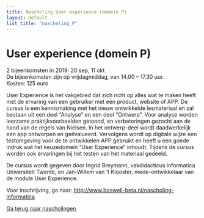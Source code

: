 ```yaml
---
title: Nascholing User experience (domein P)
layout: default
list_title: "nascholing_P"
---
```


# User experience (domein P)
2 bijeenkomsten in 2019: 20 sep, 11 okt <br>
De bijeenkomsten zijn op vrijdagmiddag, van 14.00 – 17.30 uur. <br>
Kosten: 125 euro

User Experience is het vakgebied dat zich richt op alles wat te maken heeft met de ervaring van een gebruiker met een product, website of APP.  De cursus is een kennismaking met het nieuw ontwikkelde lesmateriaal en zal bestaan uit een deel “Analyse” en een deel “Ontwerp”. Voor analyse worden leerzame praktijkvoorbeelden getoond, en verbeteringen gezocht aan de hand van de regels van Nielsen. In het ontwerp-deel wordt daadwerkelijk een app ontworpen en geëvalueerd. Vervolgens wordt op digitale wijze een testomgeving voor de te ontwikkelen APP gebruikt en heeft u een goede indruk wat het keuzedomein “User Experience” inhoudt. Tijdens de cursus worden ook ervaringen bij het testen van het materiaal gedeeld.

De cursus wordt gegeven door Ingrid Breymann, vakdidacticus informatica Universiteit Twente, en Jan-Willem van ’t Klooster, mede-ontwikkelaar van de module User Experience.

Voor inschrijving, ga naar: http://www.boswell-beta.nl/nascholing-informatica

[Ga terug naar nascholingen](nascholing.md)
